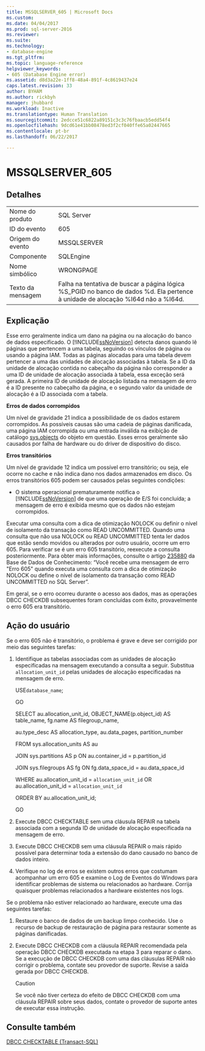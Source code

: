 ```yaml
---
title: MSSQLSERVER_605 | Microsoft Docs
ms.custom: 
ms.date: 04/04/2017
ms.prod: sql-server-2016
ms.reviewer: 
ms.suite: 
ms.technology:
- database-engine
ms.tgt_pltfrm: 
ms.topic: language-reference
helpviewer_keywords:
- 605 (Database Engine error)
ms.assetid: d8d3a22e-1ff8-48a4-891f-4c8619437e24
caps.latest.revision: 33
author: BYHAM
ms.author: rickbyh
manager: jhubbard
ms.workload: Inactive
ms.translationtype: Human Translation
ms.sourcegitcommit: 2edcce51c6822a89151c3c3c76fbaacb5edd54f4
ms.openlocfilehash: 9dcd61e41bb08478ed3f2cf040ffe65a02447665
ms.contentlocale: pt-br
ms.lasthandoff: 06/22/2017

---
```

# <a name="mssqlserver605"></a>MSSQLSERVER_605
  
## <a name="details"></a>Detalhes  
  
|||  
|-|-|  
|Nome do produto|SQL Server|  
|ID do evento|605|  
|Origem do evento|MSSQLSERVER|  
|Componente|SQLEngine|  
|Nome simbólico|WRONGPAGE|  
|Texto da mensagem|Falha na tentativa de buscar a página lógica %S_PGID no banco de dados %d. Ela pertence à unidade de alocação %I64d não a %I64d.|  
  
## <a name="explanation"></a>Explicação  
Esse erro geralmente indica um dano na página ou na alocação do banco de dados especificado. O [!INCLUDE[ssNoVersion](../../includes/ssnoversion-md.md)] detecta danos quando lê páginas que pertencem a uma tabela, seguindo os vínculos de página ou usando a página IAM. Todas as páginas alocadas para uma tabela devem pertencer a uma das unidades de alocação associadas à tabela. Se a ID da unidade de alocação contida no cabeçalho da página não corresponder a uma ID de unidade de alocação associada à tabela, essa exceção será gerada. A primeira ID de unidade de alocação listada na mensagem de erro é a ID presente no cabeçalho da página, e o segundo valor da unidade de alocação é a ID associada com a tabela.  
  
**Erros de dados corrompidos**  
  
Um nível de gravidade 21 indica a possibilidade de os dados estarem corrompidos. As possíveis causas são uma cadeia de páginas danificada, uma página IAM corrompida ou uma entrada inválida na exibição de catálogo [sys.objects](~/relational-databases/system-catalog-views/sys-objects-transact-sql.md) do objeto em questão. Esses erros geralmente são causados por falha de hardware ou do driver de dispositivo do disco.  
  
**Erros transitórios**  
  
Um nível de gravidade 12 indica um possível erro transitório; ou seja, ele ocorre no cache e não indica dano nos dados armazenados em disco. Os erros transitórios 605 podem ser causados pelas seguintes condições:  
  
-   O sistema operacional prematuramente notifica o [!INCLUDE[ssNoVersion](../../includes/ssnoversion-md.md)] de que uma operação de E/S foi concluída; a mensagem de erro é exibida mesmo que os dados não estejam corrompidos.  
  
Executar uma consulta com a dica de otimização NOLOCK ou definir o nível de isolamento da transação como READ UNCOMMITTED. Quando uma consulta que não usa NOLOCK ou READ UNCOMMITTED tenta ler dados que estão sendo movidos ou alterados por outro usuário, ocorre um erro 605. Para verificar se é um erro 605 transitório, reexecute a consulta posteriormente. Para obter mais informações, consulte o artigo [235880](http://support.microsoft.com/kb/235880/en-us) da Base de Dados de Conhecimento: “Você recebe uma mensagem de erro "Erro 605" quando executa uma consulta com a dica de otimização NOLOCK ou define o nível de isolamento da transação como READ UNCOMMITTED no SQL Server”.  
  
Em geral, se o erro ocorreu durante o acesso aos dados, mas as operações DBCC CHECKDB subsequentes foram concluídas com êxito, provavelmente o erro 605 era transitório.  
  
## <a name="user-action"></a>Ação do usuário  
Se o erro 605 não é transitório, o problema é grave e deve ser corrigido por meio das seguintes tarefas:  
  
1.  Identifique as tabelas associadas com as unidades de alocação especificadas na mensagem executando a consulta a seguir. Substitua `allocation_unit_id` pelas unidades de alocação especificadas na mensagem de erro.  
  
    USE`database_name`;  
  
    GO  
  
    SELECT au.allocation_unit_id, OBJECT_NAME(p.object_id) AS table_name, fg.name AS filegroup_name,  
  
    au.type_desc AS allocation_type, au.data_pages, partition_number  
  
    FROM sys.allocation_units AS au  
  
    JOIN sys.partitions AS p ON au.container_id = p.partition_id  
  
    JOIN sys.filegroups AS fg ON fg.data_space_id = au.data_space_id  
  
    WHERE au.allocation_unit_id = `allocation_unit_id` OR au.allocation_unit_id = `allocation_unit_id`  
  
    ORDER BY au.allocation_unit_id;  
  
    GO  
  
2.  Execute DBCC CHECKTABLE sem uma cláusula REPAIR na tabela associada com a segunda ID de unidade de alocação especificada na mensagem de erro.  
  
3.  Execute DBCC CHECKDB sem uma cláusula REPAIR o mais rápido possível para determinar toda a extensão do dano causado no banco de dados inteiro.  
  
4.  Verifique no log de erros se existem outros erros que costumam acompanhar um erro 605 e examine o Log de Eventos do Windows para identificar problemas de sistema ou relacionados ao hardware. Corrija quaisquer problemas relacionados a hardware existentes nos logs.  
  
Se o problema não estiver relacionado ao hardware, execute uma das seguintes tarefas:  
  
1.  Restaure o banco de dados de um backup limpo conhecido. Use o recurso de backup de restauração de página para restaurar somente as páginas danificadas.  
  
2.  Execute DBCC CHECKDB com a cláusula REPAIR recomendada pela operação DBCC CHECKDB executada na etapa 3 para reparar o dano. Se a execução de DBCC CHECKDB com uma das cláusulas REPAIR não corrigir o problema, contate seu provedor de suporte. Revise a saída gerada por DBCC CHECKDB.  
  
    > [!CAUTION]  
    > Se você não tiver certeza do efeito de DBCC CHECKDB com uma cláusula REPAIR sobre seus dados, contate o provedor de suporte antes de executar essa instrução.  
  
## <a name="see-also"></a>Consulte também  
[DBCC CHECKTABLE &#40;Transact-SQL&#41;](~/t-sql/database-console-commands/dbcc-checktable-transact-sql.md)  
  

